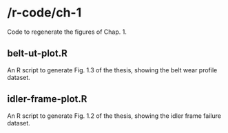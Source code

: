 # /r-code/ch-1

Code to regenerate the figures of Chap. 1.

## belt-ut-plot.R

An R script to generate Fig. 1.3 of the thesis, showing the belt wear profile dataset.

## idler-frame-plot.R

An R script to generate Fig. 1.2 of the thesis, showing the idler frame failure dataset.
